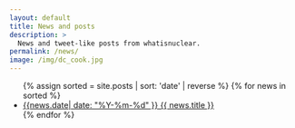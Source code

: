 ```yaml
---
layout: default
title: News and posts
description: >
  News and tweet-like posts from whatisnuclear.
permalink: /news/
image: /img/dc_cook.jpg
---
```


<div class="row">
<div class="col-md-8" markdown="1">

<ul>
{% assign sorted = site.posts | sort: 'date' | reverse %}
{% for news in sorted %}
<li><a href="{{news.url}}">{{news.date| date: "%Y-%m-%d" }} {{ news.title }}</a></li>
{% endfor %}
</ul>

</div>
</div>
